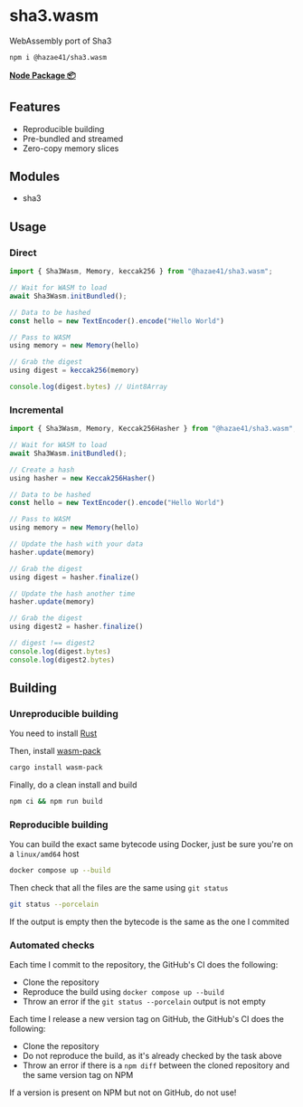 # sha3.wasm

WebAssembly port of Sha3

```bash
npm i @hazae41/sha3.wasm
```

[**Node Package 📦**](https://www.npmjs.com/package/@hazae41/sha3.wasm)

## Features
- Reproducible building
- Pre-bundled and streamed
- Zero-copy memory slices

## Modules
- sha3

## Usage

### Direct

```typescript
import { Sha3Wasm, Memory, keccak256 } from "@hazae41/sha3.wasm";

// Wait for WASM to load
await Sha3Wasm.initBundled();

// Data to be hashed
const hello = new TextEncoder().encode("Hello World")

// Pass to WASM
using memory = new Memory(hello)

// Grab the digest
using digest = keccak256(memory)

console.log(digest.bytes) // Uint8Array
```

### Incremental

```typescript
import { Sha3Wasm, Memory, Keccak256Hasher } from "@hazae41/sha3.wasm";

// Wait for WASM to load
await Sha3Wasm.initBundled();

// Create a hash
using hasher = new Keccak256Hasher()

// Data to be hashed
const hello = new TextEncoder().encode("Hello World")

// Pass to WASM
using memory = new Memory(hello)

// Update the hash with your data
hasher.update(memory)

// Grab the digest
using digest = hasher.finalize()

// Update the hash another time
hasher.update(memory)

// Grab the digest
using digest2 = hasher.finalize()

// digest !== digest2
console.log(digest.bytes)
console.log(digest2.bytes)
```

## Building

### Unreproducible building

You need to install [Rust](https://www.rust-lang.org/tools/install)

Then, install [wasm-pack](https://rustwasm.github.io/wasm-pack/installer/)

```bash
cargo install wasm-pack
```

Finally, do a clean install and build

```bash
npm ci && npm run build
```

### Reproducible building

You can build the exact same bytecode using Docker, just be sure you're on a `linux/amd64` host

```bash
docker compose up --build
```

Then check that all the files are the same using `git status`

```bash
git status --porcelain
```

If the output is empty then the bytecode is the same as the one I commited

### Automated checks

Each time I commit to the repository, the GitHub's CI does the following:
- Clone the repository
- Reproduce the build using `docker compose up --build`
- Throw an error if the `git status --porcelain` output is not empty

Each time I release a new version tag on GitHub, the GitHub's CI does the following:
- Clone the repository
- Do not reproduce the build, as it's already checked by the task above
- Throw an error if there is a `npm diff` between the cloned repository and the same version tag on NPM

If a version is present on NPM but not on GitHub, do not use!
